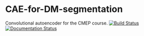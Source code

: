 # CAE-for-DM-segmentation
Convolutional autoencoder for the CMEP course. 
[![Build Status](https://www.travis-ci.com/Jake145/CAE-for-DM-segmentation.svg?branch=main)](https://www.travis-ci.com/Jake145/CAE-for-DM-segmentation)
[![Documentation Status](https://readthedocs.org/projects/cae/badge/?version=latest)](https://cae.readthedocs.io/en/latest/?badge=latest)
